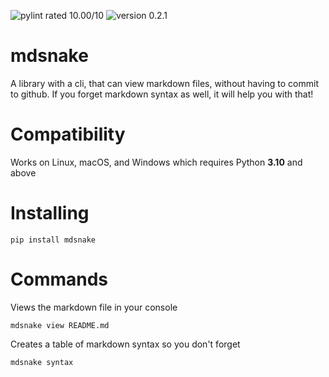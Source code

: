 ![pylint rated 10.00/10](https://img.shields.io/badge/pylint-10.00-green)
![version 0.2.1](https://img.shields.io/badge/version-v0.2.1-green)

# mdsnake

A library with a cli, that can view markdown files, without having to commit to github. If you forget markdown syntax as well, it will help you with that!

# Compatibility

Works on Linux, macOS, and Windows which requires Python **3.10** and above

# Installing

```
pip install mdsnake
```

# Commands

Views the markdown file in your console

```
mdsnake view README.md
```

Creates a table of markdown syntax so you don't forget

```
mdsnake syntax
```